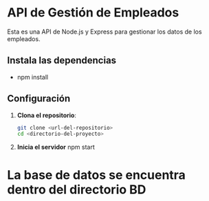 # API de Gestión de Empleados

Esta es una API de Node.js y Express para gestionar los datos de los empleados.

## Instala las dependencias

- npm install

## Configuración

1. **Clona el repositorio**:
   ```bash
   git clone <url-del-repositorio>
   cd <directorio-del-proyecto>

 2. **Inicia el servidor**
    npm start

# La base de datos se encuentra dentro del directorio BD
